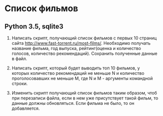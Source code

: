 # Список фильмов
## Python 3.5, sqlite3
1. Написать скрипт, получающий список фильмов с первых 10 страниц сайта http://www.fast-torrent.ru/most-films/. Необходимо получать название фильма, год выпуска, рейтинг(оценка и количество голосов, количество рекомендаций). Сохранить полученные данные в файл.

2. Написать скрипт, который будет выводить топ 10 фильмов, у которых количество рекомендаций не меньше N и количество проголосовавших не меньше M, где N и M - аргументы командной строки.

3. Изменить скрипт получающий список фильмов таким образом, чтоб при перезаписи файла, если в нем уже присутствует такой фильм, то данные должны обновляться. Если фильма не было, то он добавляется.
